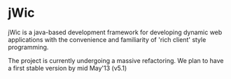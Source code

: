 jWic
====

jWic is a java-based development framework for developing dynamic web applications with the convenience and familiarity of 'rich client' style programming.

The project is currently undergoing a massive refactoring. We plan to have a first stable version by mid May'13 (v5.1)
